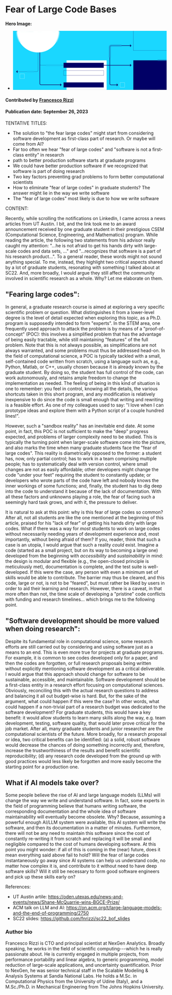 # Fear of Large Code Bases

**Hero Image:**

 - <img src='../../images/Blog_2308_workflow.png' />

#### Contributed by [Francesco Rizzi](https://github.com/fnrizzi)

#### Publication date: September 26, 2023

TENTATIVE TITLES:

- The solution to "the fear large codes" might start from considering software development as first-class part of research. Or maybe will come from AI?
- Far too often we hear "fear of large codes" and "software is not a first-class entity" in research
- path to better production software starts at graduate programs
- We could have better production software if we recognized that software is part of doing research
- Two key factors preventing grad problems to form better computational scientists
- How to eliminate "fear of large codes" in graduate students? The answer might lie in the way we write software
- The "fear of large codes" most likely is due to how we write software

CONTENT:

Recently, while scrolling the notifications on LinkedIn, I came across a news articles from UT Austin.
I bit, and the link took me to an award announcement received by one graduate student in their
prestigious CSEM (Computational Science, Engineering, and Mathematics) program.
While reading the article, the following two statements from his advisor really caught my attention:
"...he is not afraid to get his hands dirty with large-scale codes and data sets, ..." and
"...recognizes that software is a part of his research product...".
To a general reader, these words might not sound anything special. To me, instead, they highlight
two critical aspects shared by a lot of graduate students, resonating with something I talked about at SC22.
And, more broadly, I would argue they still affect the community involved in scientific research as a whole.
Why? Let me elaborate on them.

"Fearing large codes":
----------------------
In general, a graduate research course is aimed at exploring a very specific scientific problem or question.
What distinguishes it from a lower-level degree is the level of detail expected
when exploring this topic, as a Ph.D. program is supposedly intended to form "experts".
In the STEM area, one frequently used approach to attack the problem is by means of a
"proof-of-concept" (POC): this involves a simplified problem that has the advantage of
being easily tractable, while still maintaining "features" of the full problem.
Note that this is not always possible, as simplifications are not always warranted,
and some problems must thus be addressed head-on.
In the field of computational science, a POC is typically tackled with
a small, self-contained code written from scratch, using a language
such as, e.g., Python, Matlab, or C++, usually chosen because it is already known by the graduate student.
By doing so, the student has full control of the code, can work autonomously,
and retains ample freedom to change the implementation as needed. The feeling of being in
this kind of situation is one to remember: you feel in control, knowing all the details,
the various shortcuts taken in this short program, and any modification is relatively
inexpensive to do since the code is small enough that writing and rewriting is a feasible effort.
As one of my colleagues used to say: "I love when I can prototype ideas and explore
them with a Python script of a couple hundred lines!".

However, such a "sandbox reality" has an inevitable end date. At some point, in fact,
this POC is not sufficient to make the "deep" progress expected, and problems of larger complexity
need to be studied. This is typically the turning point when
larger-scale software come into the picture, and also marks the time when
many graduate students face the "fear of large codes".
This reality is diametrically opposed to the former: a student has, now, only partial control;
has to work in a team comprising multiple people; has to systematically deal with version control,
where small changes are not as easily affordable; other developers might change the code
"under your feet" requiring the student to constantly update; or developers who wrote parts of
the code have left and nobody knows the inner workings of some functions; and, finally,
the student has to dig deep into the code to understand it because of the lack of documentation.
With all these factors and unknowns playing a role, the fear of facing such a seemingly hard task grows,
and with it, the pressure to deliver.

It is natural to ask at this point: why is this fear of large codes so common?
After all, not all students are like the one mentioned at the beginning of this article,
praised for his "lack of fear" of getting his hands dirty with large codes.
What if there was a way for *most* students to work on large codes without necessarily
needing years of development experience and, most importantly, without being afraid of them?
If you, reader, think that such a case is an utopia, I would argue that such a reality *could* exist.
Imagine a code (started as a small project, but on its way to becoming a large one) developed from
the beginning with *accessibility* and *sustainability* in mind: the design is modular and flexible
(e.g., the open-closed principle is meticulously met), documentation is complete, and the test suite is well-developed.
If this were the case, any person with even a minimum set of skills would be able to contribute.
The barrier may thus be cleared, and this code, large or not, is not to be "feared", but must rather
be liked by users in order to aid their learning and research.
However, there is a caveat, in that more often than not, the time scale of developing a "pristine"
code conflicts with funding and research timelines... which brings me to the following point.


"Software development should be more valued when doing research":
------------------------------------------------------------------
Despite its fundamental role in computational science, some research efforts are still carried out
by considering and using software just as a means to an end. This is
even more true for projects at graduate programs.
For example, it is common to see codes developed only for a paper, and then the codes are forgotten,
or full research proposals being written without explicitly mentioning software development as a critical deliverable.
I would argue that this approach should change for software to be sustainable, accessible, and maintainable.
Software development should be a first-class entity in a research effort focusing on computational sciences.
Obviously, reconciling this with the actual research questions to address and balancing it all out
budget-wise is hard. But, for the sake of the argument, what could happen if this were the case?
In other words, what could happen if a non-trivial part of a research budget was dedicated to the software development?
For graduate students, this would have a key benefit: it would allow students to learn many skills along the way,
e.g. team development, testing, software quality, that would later prove critical for the job market.
After all, many graduate students and junior researcher are the computational scientists of the future.
More broadly, for a research proposal or idea, two critical benefits can be identified: (a) a solid, robust software
would decrease the chances of doing something incorrectly and, therefore, increase the trustworthiness
of the results and benefit scientific reproducibility; (d) any research code developed from the ground up
with good practices would less likely be forgotten and more easily become the starting point for a production one.


What if AI models take over?
----------------------------
Some people believe the rise of AI and large language models (LLMs) will change the way we write and understand software.
In fact, some experts in the field of programming believe that humans writing software, the corresponding documentation
and the whole idea of software maintainability will eventually become obsolete. Why? Because, assuming a powerful
enough AI/LLM system were available, this AI system will write the software, and then its documentation
in a matter of minutes. Furthermore, there will not be any need to maintain this software since the cost
of constantly re-writing it from scratch and replacing it will be small and negligible
compared to the cost of humans developing software.
At this point you might wonder: if all of this is coming in the (near) future, does it mean everything said above
fail to hold? Will the fear of large codes instantaneously go away since AI systems can help us understand code,
no matter how complex it is, and contribute to it without need to have deep software skills?
Will it still be necessary to form good software engineers and pick up these skills early on?

References:
- UT Austin artile: https://oden.utexas.edu/news-and-events/news/Shane-McQuarrie-wins-BGCE-Prize/
- ACM talk on LLM and AI: https://on.acm.org/t/large-language-models-and-the-end-of-programming/2750
- SC22 slides: https://github.com/fnrizzi/sc22_bof_slides

### Author bio

Francesco Rizzi is CTO and principal scientist at NexGen Analytics. Broadly speaking, he works in the field of scientific computing---which he is really passionate about.
He is currently engaged in multiple projects, from performance portability and linear algebra, to generic programming, model reduction of large-scale applications, and uncertainty quantification.
Prior to NexGen, he was senior technical staff in the Scalable Modeling & Analysis Systems at Sandia National Labs.
He holds a M.Sc. in Computational Physics from the University of Udine (Italy), and a M.Sc./Ph.D. in Mechanical Engineering from The Johns Hopkins University.

<!---
Publish: yes
Topics: high-performance computing (hpc), release and deployment
--->
